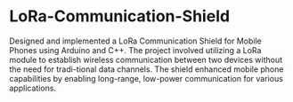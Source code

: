 # LoRa-Communication-Shield
Designed and implemented a LoRa Communication Shield for Mobile Phones using Arduino and C++. The project involved utilizing a LoRa module to establish wireless communication between two devices without the need for tradi-tional data channels. The shield enhanced mobile phone capabilities by enabling long-range, low-power communication for various applications.
